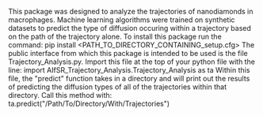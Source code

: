 This package was designed to analyze the trajectories of nanodiamonds in macrophages. Machine learning algorithms were trained on synthetic datasets to predict the type of diffusion occuring within a trajectory based on the path of the trajectory alone. 
To install this package run the command:
pip install <PATH_TO_DIRECTORY_CONTAINING_setup.cfg>
The public interface from which this package is intended to be used is the file Trajectory_Analysis.py. Import this file at the top of your python file with the line:
import AIfSR_Trajectory_Analysis.Trajectory_Analysis as ta
Within this file, the "predict" function takes in a directory and will print out the results of predicting the diffusion types of all of the trajectories within that directory. Call this method with:
ta.predict("/Path/To/Directory/With/Trajectories")
